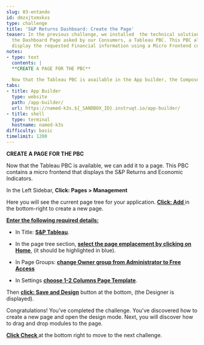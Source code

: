 ```yaml
---
slug: 03-entando
id: dmzxjtxmxkxs
type: challenge
title: 'S&P Returns Dashboard: Create the Page'
teaser: In the previous challenge, we installed  the technical solution to compose
  the Dashboard Page asked by our Consumers, a Tableau PBC. This PBC allows us to
  display the requested Financial information using a Micro Frontend component.
notes:
- type: text
  contents: |
  **CREATE A PAGE FOR THE PBC**
  
  Now that the Tableau PBC is available in the App builder, the Composer can use it to build their application. In this challenge, we will create a new page in our application and prepare it for adding the PBC.
tabs:
- title: App Builder
  type: website
  path: /app-builder/
  url: https://named-k3s.${_SANDBOX_ID}.instruqt.io/app-builder/
- title: shell
  type: terminal
  hostname: named-k3s
difficulty: basic
timelimit: 1200
---
```

**CREATE A PAGE FOR THE PBC**

Now that the Tableau PBC is available, we can add it to a page. This PBC contains a micro frontend that displays the S&P Returns and Economic Indicators.

In the Left Sidebar, **Click: Pages > Management**

Here you will see the current page tree for your application. **<span style="text-decoration:underline;">Click: Add </span>** in the bottom-right to create a new page.

**<span style="text-decoration:underline;">Enter the following required details:</span>**

  - In Title: **<span style="text-decoration:underline;">S&P Tableau</span>**. 

  - In the page tree section, **<span style="text-decoration:underline;">select the page emplacement by clicking on Home</span>**, (it should be highlighted in blue).

  - In Page Groups: **<span style="text-decoration:underline;">change Owner group from Administrator to Free Access</span>**

  - In Settings **<span style="text-decoration:underline;">choose 1-2 Columns Page Template</span>**.

Then **<span style="text-decoration:underline;"> click: Save and Design</span>** button at the bottom, (the Designer is displayed).

Congratulations! You’ve completed the challenge. You've discovered how to create a new page and open the design mode. Next, you will discover how to drag and drop modules to the page.

**<span style="text-decoration:underline;">Click Check </span>** at the bottom right to move to the next challenge.
